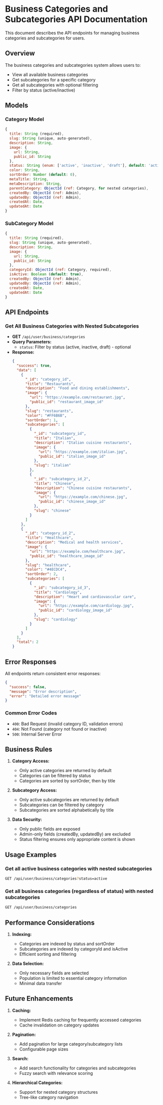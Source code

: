 # Business Categories and Subcategories API Documentation

This document describes the API endpoints for managing business categories and subcategories for users.

## Overview

The business categories and subcategories system allows users to:
- View all available business categories
- Get subcategories for a specific category
- Get all subcategories with optional filtering
- Filter by status (active/inactive)

## Models

### Category Model
```javascript
{
  title: String (required),
  slug: String (unique, auto-generated),
  description: String,
  image: {
    url: String,
    public_id: String
  },
  status: String (enum: ['active', 'inactive', 'draft'], default: 'active'),
  color: String,
  sortOrder: Number (default: 0),
  metaTitle: String,
  metaDescription: String,
  parentCategory: ObjectId (ref: Category, for nested categories),
  createdBy: ObjectId (ref: Admin),
  updatedBy: ObjectId (ref: Admin),
  createdAt: Date,
  updatedAt: Date
}
```

### SubCategory Model
```javascript
{
  title: String (required),
  slug: String (unique, auto-generated),
  description: String,
  image: {
    url: String,
    public_id: String
  },
  categoryId: ObjectId (ref: Category, required),
  isActive: Boolean (default: true),
  createdBy: ObjectId (ref: Admin),
  updatedBy: ObjectId (ref: Admin),
  createdAt: Date,
  updatedAt: Date
}
```

## API Endpoints

### Get All Business Categories with Nested Subcategories
- **GET** `/api/user/business/categories`
- **Query Parameters:**
  - `status`: Filter by status (active, inactive, draft) - optional
- **Response:**
  ```json
  {
    "success": true,
    "data": [
      {
        "_id": "category_id",
        "title": "Restaurants",
        "description": "Food and dining establishments",
        "image": {
          "url": "https://example.com/restaurant.jpg",
          "public_id": "restaurant_image_id"
        },
        "slug": "restaurants",
        "color": "#FF6B6B",
        "sortOrder": 1,
        "subcategories": [
          {
            "_id": "subcategory_id",
            "title": "Italian",
            "description": "Italian cuisine restaurants",
            "image": {
              "url": "https://example.com/italian.jpg",
              "public_id": "italian_image_id"
            },
            "slug": "italian"
          },
          {
            "_id": "subcategory_id_2",
            "title": "Chinese",
            "description": "Chinese cuisine restaurants",
            "image": {
              "url": "https://example.com/chinese.jpg",
              "public_id": "chinese_image_id"
            },
            "slug": "chinese"
          }
        ]
      },
      {
        "_id": "category_id_2",
        "title": "Healthcare",
        "description": "Medical and health services",
        "image": {
          "url": "https://example.com/healthcare.jpg",
          "public_id": "healthcare_image_id"
        },
        "slug": "healthcare",
        "color": "#4ECDC4",
        "sortOrder": 2,
        "subcategories": [
          {
            "_id": "subcategory_id_3",
            "title": "Cardiology",
            "description": "Heart and cardiovascular care",
            "image": {
              "url": "https://example.com/cardiology.jpg",
              "public_id": "cardiology_image_id"
            },
            "slug": "cardiology"
          }
        ]
      }
    ],
    "total": 2
  }
  ```

## Error Responses

All endpoints return consistent error responses:

```json
{
  "success": false,
  "message": "Error description",
  "error": "Detailed error message"
}
```

### Common Error Codes
- `400`: Bad Request (invalid category ID, validation errors)
- `404`: Not Found (category not found or inactive)
- `500`: Internal Server Error

## Business Rules

1. **Category Access:**
   - Only active categories are returned by default
   - Categories can be filtered by status
   - Categories are sorted by sortOrder, then by title

2. **Subcategory Access:**
   - Only active subcategories are returned by default
   - Subcategories can be filtered by category
   - Subcategories are sorted alphabetically by title

3. **Data Security:**
   - Only public fields are exposed
   - Admin-only fields (createdBy, updatedBy) are excluded
   - Status filtering ensures only appropriate content is shown

## Usage Examples

### Get all active business categories with nested subcategories
```bash
GET /api/user/business/categories?status=active
```

### Get all business categories (regardless of status) with nested subcategories
```bash
GET /api/user/business/categories
```

## Performance Considerations

1. **Indexing:**
   - Categories are indexed by status and sortOrder
   - Subcategories are indexed by categoryId and isActive
   - Efficient sorting and filtering

2. **Data Selection:**
   - Only necessary fields are selected
   - Population is limited to essential category information
   - Minimal data transfer

## Future Enhancements

1. **Caching:**
   - Implement Redis caching for frequently accessed categories
   - Cache invalidation on category updates

2. **Pagination:**
   - Add pagination for large category/subcategory lists
   - Configurable page sizes

3. **Search:**
   - Add search functionality for categories and subcategories
   - Fuzzy search with relevance scoring

4. **Hierarchical Categories:**
   - Support for nested category structures
   - Tree-like category navigation
